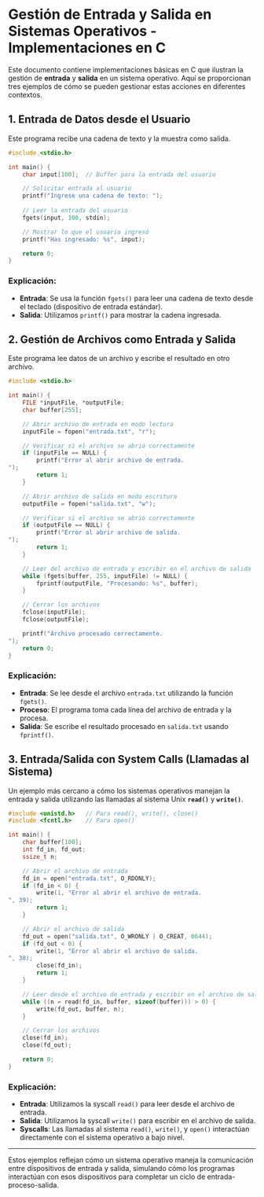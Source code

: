 
# Gestión de Entrada y Salida en Sistemas Operativos - Implementaciones en C

Este documento contiene implementaciones básicas en C que ilustran la gestión de **entrada** y **salida** en un sistema operativo. Aquí se proporcionan tres ejemplos de cómo se pueden gestionar estas acciones en diferentes contextos.

## 1. Entrada de Datos desde el Usuario
Este programa recibe una cadena de texto y la muestra como salida.

```c
#include <stdio.h>

int main() {
    char input[100];  // Buffer para la entrada del usuario

    // Solicitar entrada al usuario
    printf("Ingrese una cadena de texto: ");
    
    // Leer la entrada del usuario
    fgets(input, 100, stdin);

    // Mostrar lo que el usuario ingresó
    printf("Has ingresado: %s", input);

    return 0;
}
```

### Explicación:
- **Entrada**: Se usa la función `fgets()` para leer una cadena de texto desde el teclado (dispositivo de entrada estándar).
- **Salida**: Utilizamos `printf()` para mostrar la cadena ingresada.

## 2. Gestión de Archivos como Entrada y Salida
Este programa lee datos de un archivo y escribe el resultado en otro archivo.

```c
#include <stdio.h>

int main() {
    FILE *inputFile, *outputFile;
    char buffer[255];

    // Abrir archivo de entrada en modo lectura
    inputFile = fopen("entrada.txt", "r");

    // Verificar si el archivo se abrió correctamente
    if (inputFile == NULL) {
        printf("Error al abrir archivo de entrada.
");
        return 1;
    }

    // Abrir archivo de salida en modo escritura
    outputFile = fopen("salida.txt", "w");

    // Verificar si el archivo se abrió correctamente
    if (outputFile == NULL) {
        printf("Error al abrir archivo de salida.
");
        return 1;
    }

    // Leer del archivo de entrada y escribir en el archivo de salida
    while (fgets(buffer, 255, inputFile) != NULL) {
        fprintf(outputFile, "Procesando: %s", buffer);
    }

    // Cerrar los archivos
    fclose(inputFile);
    fclose(outputFile);

    printf("Archivo procesado correctamente.
");
    return 0;
}
```

### Explicación:
- **Entrada**: Se lee desde el archivo `entrada.txt` utilizando la función `fgets()`.
- **Proceso**: El programa toma cada línea del archivo de entrada y la procesa.
- **Salida**: Se escribe el resultado procesado en `salida.txt` usando `fprintf()`.

## 3. Entrada/Salida con System Calls (Llamadas al Sistema)
Un ejemplo más cercano a cómo los sistemas operativos manejan la entrada y salida utilizando las llamadas al sistema Unix **`read()`** y **`write()`**.

```c
#include <unistd.h>   // Para read(), write(), close()
#include <fcntl.h>    // Para open()

int main() {
    char buffer[100];
    int fd_in, fd_out;
    ssize_t n;

    // Abrir el archivo de entrada
    fd_in = open("entrada.txt", O_RDONLY);
    if (fd_in < 0) {
        write(1, "Error al abrir el archivo de entrada.
", 39);
        return 1;
    }

    // Abrir el archivo de salida
    fd_out = open("salida.txt", O_WRONLY | O_CREAT, 0644);
    if (fd_out < 0) {
        write(1, "Error al abrir el archivo de salida.
", 38);
        close(fd_in);
        return 1;
    }

    // Leer desde el archivo de entrada y escribir en el archivo de salida
    while ((n = read(fd_in, buffer, sizeof(buffer))) > 0) {
        write(fd_out, buffer, n);
    }

    // Cerrar los archivos
    close(fd_in);
    close(fd_out);

    return 0;
}
```

### Explicación:
- **Entrada**: Utilizamos la syscall `read()` para leer desde el archivo de entrada.
- **Salida**: Utilizamos la syscall `write()` para escribir en el archivo de salida.
- **Syscalls**: Las llamadas al sistema `read()`, `write()`, y `open()` interactúan directamente con el sistema operativo a bajo nivel.

---

Estos ejemplos reflejan cómo un sistema operativo maneja la comunicación entre dispositivos de entrada y salida, simulando cómo los programas interactúan con esos dispositivos para completar un ciclo de entrada-proceso-salida.
